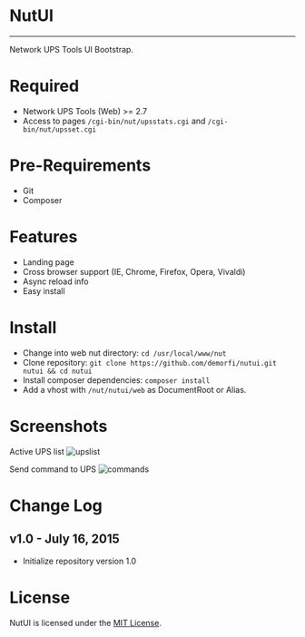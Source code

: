 # NutUI
-------
Network UPS Tools UI Bootstrap.

Required
========
* Network UPS Tools (Web) >= 2.7
* Access to pages `/cgi-bin/nut/upsstats.cgi` and `/cgi-bin/nut/upsset.cgi`

Pre-Requirements
========
* Git
* Composer

Features
========
* Landing page
* Cross browser support (IE, Chrome, Firefox, Opera, Vivaldi)
* Async reload info
* Easy install

Install
=====
* Change into web nut directory: `cd /usr/local/www/nut`
* Clone repository: `git clone https://github.com/demorfi/nutui.git nutui && cd nutui`
* Install composer dependencies: `composer install`
* Add a vhost with `/nut/nutui/web` as DocumentRoot or Alias.

Screenshots
===========
Active UPS list
![upslist](https://cloud.githubusercontent.com/assets/7579267/8759661/0bd73bc4-2d13-11e5-8d7c-bb158566e3c9.png)

Send command to UPS
![commands](https://cloud.githubusercontent.com/assets/7579267/8759660/0bd5d220-2d13-11e5-9e26-876d5b5ba051.png)

Change Log
==========
v1.0 - July 16, 2015
--------------------
 * Initialize repository version 1.0

License
=======
NutUI is licensed under the [MIT License](http://www.opensource.org/licenses/mit-license.php).
